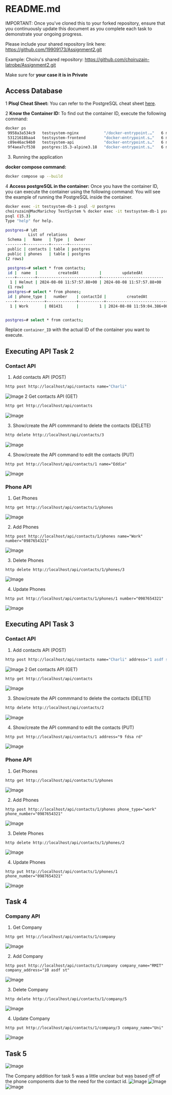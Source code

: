 # README.md

IMPORTANT: Once you've cloned this to your forked repository, ensure that you continuously update this document as you complete each task to demonstrate your ongoing progress.

Please include your shared repository link here: https://github.com/19909173/Assignment2.git

Example:
Choiru's shared repository: https://github.com/choiruzain-latrobe/Assignment2.git


Make sure for **your case it is in Private**
## Access Database
1 **Plsql Cheat Sheet:**
You can refer to the PostgreSQL cheat sheet [here](https://www.postgresqltutorial.com/postgresql-cheat-sheet/).

2 **Know the Container ID:**
To find out the container ID, execute the following command:
   ```bash
   docker ps
    9958a3a534c9   testsystem-nginx           "/docker-entrypoint.…"   6 minutes ago   Up 6 minutes   0.0.0.0:80->80/tcp   testsystem-nginx-1
    53121618baa4   testsystem-frontend        "docker-entrypoint.s…"   6 minutes ago   Up 6 minutes   3000/tcp             testsystem-frontend-1
    c89e46ac94b0   testsystem-api             "docker-entrypoint.s…"   6 minutes ago   Up 6 minutes   5000/tcp             testsystem-api-1
    9f4aea7cf538   postgres:15.3-alpine3.18   "docker-entrypoint.s…"   6 minutes ago   Up 6 minutes   5432/tcp             testsystem-db-1
   ```
3. Running the application

**docker compose command:**
   ```bash
   docker compose up --build
   ```

4 **Access postgreSQL in the container:**
Once you have the container ID, you can execute the container using the following command:
You will see the example of running the PostgreSQL inside the container.
   ```bash
   docker exec -it testsystem-db-1 psql -U postgres
   choiruzain@MacMarichoy TestSystem % docker exec -it testsystem-db-1 psql -U postgres                                       
   psql (15.3)
   Type "help" for help.
   
   postgres=# \dt
             List of relations
    Schema |   Name   | Type  |  Owner   
   --------+----------+-------+----------
    public | contacts | table | postgres
    public | phones   | table | postgres
   (2 rows)
  
    postgres=# select * from contacts;
    id |  name  |         createdAt         |         updatedAt         
   ----+--------+---------------------------+---------------------------
     1 | Helmut | 2024-08-08 11:57:57.88+00 | 2024-08-08 11:57:57.88+00
    (1 row)
    postgres=# select * from phones;
    id | phone_type |   number    | contactId |         createdAt          |         updatedAt          
   ----+------------+-------------+-----------+----------------------------+----------------------------
     1 | Work       | 081431      |         1 | 2024-08-08 11:59:04.386+00 | 2024-08-08 11:59:04.386+00


postgres=# select * from contacts;
   ```
Replace `container_ID` with the actual ID of the container you want to execute.

## Executing API Task 2

### Contact API


1. Add contacts API  (POST)
```bash
http post http://localhost/api/contacts name="Charli"
```
![Image](images/contactspost.png)
2 Get contacts API  (GET)

```bash
http get http://localhost/api/contacts
```

![Image](images/contactsget.png)

3. Show/create the API commmand to delete the contacts (DELETE)

```bash
http delete http://localhost/api/contacts/3
```
![Image](images/contactsdelete.png)

4. Show/create the API command to edit the contacts (PUT)
```
http put http://localhost/api/contacts/1 name="Eddie"
```
![Image](images/contactsput.png)

### Phone API
1. Get Phones 
```
http get http://localhost/api/contacts/1/phones
```
![Image](images/phoneget.png)

2. Add Phones 
```
http post http://localhost/api/contacts/1/phones name="Work" number="0987654321"
```
![Image](images/phonepost.png)

3. Delete Phones 
```
http delete http://localhost/api/contacts/1/phones/3
```
![Image](images/phonedelete.png)

4. Update Phones 
```
http put http://localhost/api/contacts/1/phones/1 number="0987654321"
```
![Image](images/phoneput.png)


## Executing API Task 3

### Contact API


1. Add contacts API  (POST)
```bash
http post http://localhost/api/contacts name="Charli" address="1 asdf st"
```
![Image](images/contactspost3.png)
2 Get contacts API  (GET)

```bash
http get http://localhost/api/contacts
```

![Image](images/contactsget3.png)

3. Show/create the API commmand to delete the contacts (DELETE)

```bash
http delete http://localhost/api/contacts/2
```
![Image](images/contactsdelete3.png)

4. Show/create the API command to edit the contacts (PUT)
```
http put http://localhost/api/contacts/1 address="9 fdsa rd"
```
![Image](images/contactsput3.png)

### Phone API
1. Get Phones 
```
http get http://localhost/api/contacts/1/phones
```
![Image](images/phoneget3.png)

2. Add Phones 
```
http post http://localhost/api/contacts/1/phones phone_type="work" phone_number="0987654321"
```
![Image](images/phonepost3.png)

3. Delete Phones 
```
http delete http://localhost/api/contacts/1/phones/2
```
![Image](images/phonedelete3.png)

4. Update Phones 
```
http put http://localhost/api/contacts/1/phones/1 phone_number="0987654321"
```
![Image](images/phoneput3.png)

## Task 4
### Company API
1. Get Company
```
http get http://localhost/api/contacts/1/company
```
![Image](images/companyget.png)

2. Add Company
```
http post http://localhost/api/contacts/1/company company_name="RMIT" company_address="10 asdf st"

```
![Image](images/companypost.png)

3. Delete Company 
```
http delete http://localhost/api/contacts/1/company/5
```
![Image](images/companydelete.png)

4. Update Company
```
http put http://localhost/api/contacts/1/company/3 company_name="Uni"
```
![Image](images/companyput.png)

## Task 5
![Image](images/task5base.png)

The Company addition for task 5 was a little unclear but was based off of the phone components due to the need for the contact id.
![Image](images/task5deleted.png)
![Image](images/task5new.png)
![Image](images/task5new2.png)